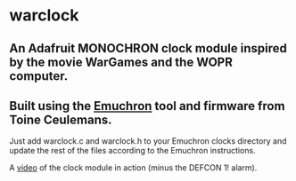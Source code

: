 # warclock
## An Adafruit MONOCHRON clock module inspired by the movie WarGames and the WOPR computer.
## Built using the [Emuchron](https://github.com/tceulema/Emuchron) tool and firmware from Toine Ceulemans.

Just add warclock.c and warclock.h to your Emuchron clocks directory and update the rest of the files according to the Emuchron instructions.

A [video](https://www.youtube.com/watch?v=cpwfySqux5M) of the clock module in action (minus the DEFCON 1! alarm).

